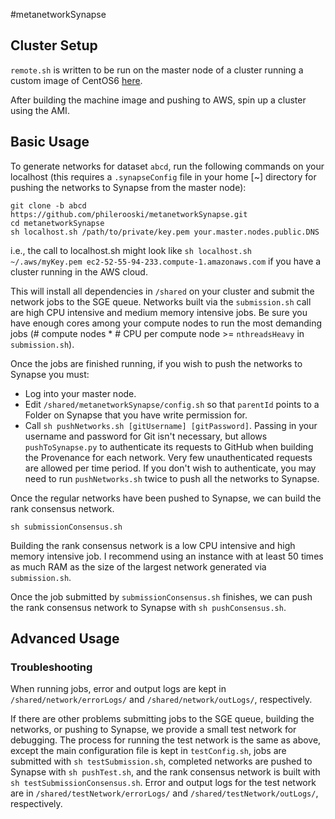 #metanetworkSynapse

## Cluster Setup

`remote.sh` is written to be run on the master node of a cluster running a custom image of CentOS6 [here]("https://github.com/Sage-Bionetworks/CommonCompute").

After building the machine image and pushing to AWS, spin up a cluster using the AMI.

## Basic Usage
To generate networks for dataset `abcd`, run the following commands on your localhost (this requires a `.synapseConfig` file in your home [~] directory for pushing the networks to Synapse from the master node):

```
git clone -b abcd https://github.com/philerooski/metanetworkSynapse.git
cd metanetworkSynapse
sh localhost.sh /path/to/private/key.pem your.master.nodes.public.DNS
```

i.e., the call to localhost.sh might look like `sh localhost.sh ~/.aws/myKey.pem ec2-52-55-94-233.compute-1.amazonaws.com` if you have a cluster running in the AWS cloud.

This will install all dependencies in `/shared` on your cluster and submit the network jobs to the SGE queue. Networks built via the `submission.sh` call are high CPU intensive and medium memory intensive jobs. Be sure you have enough cores among your compute nodes to run the most demanding jobs (# compute nodes * # CPU per compute node >= `nthreadsHeavy` in `submission.sh`).

Once the jobs are finished running, if you wish to push the networks to Synapse you must: 

* Log into your master node. 
* Edit `/shared/metanetworkSynapse/config.sh` so that `parentId` points to a Folder on Synapse that you have write permission for.
* Call `sh pushNetworks.sh [gitUsername] [gitPassword]`. Passing in your username and password for Git isn't necessary, but allows `pushToSynapse.py` to authenticate its requests to GitHub when building the Provenance for each network. Very few unauthenticated requests are allowed per time period. If you don't wish to authenticate, you may need to run `pushNetworks.sh` twice to push all the networks to Synapse.

Once the regular networks have been pushed to Synapse, we can build the rank consensus network.

```
sh submissionConsensus.sh
```

Building the rank consensus network is a low CPU intensive and high memory intensive job. I recommend using an instance with at least 50 times as much RAM as the size of the largest network generated via `submission.sh`. 

Once the job submitted by `submissionConsensus.sh` finishes, we can push the rank consensus network to Synapse with `sh pushConsensus.sh`.

## Advanced Usage

### Troubleshooting

When running jobs, error and output logs are kept in `/shared/network/errorLogs/` and `/shared/network/outLogs/`, respectively.

If there are other problems submitting jobs to the SGE queue, building the networks, or pushing to Synapse, we provide a small test network for debugging. The process for running the test network is the same as above, except the main configuration file is kept in `testConfig.sh`, jobs are submitted with `sh testSubmission.sh`, completed networks are pushed to Synapse with `sh pushTest.sh`, and the rank consensus network is built with `sh testSubmissionConsensus.sh`. Error and output logs for the test network are in `/shared/testNetwork/errorLogs/` and `/shared/testNetwork/outLogs/`, respectively.

